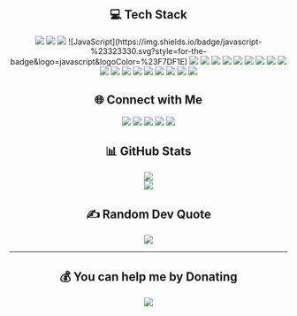 
<h2 align="center">💻 Tech Stack</h2>

<p align="center">
  <img src="https://img.shields.io/badge/PowerShell-%235391FE.svg?style=for-the-badge&logo=powershell&logoColor=white"/>
  <img src="https://img.shields.io/badge/Python-3776AB?logo=python&logoColor=white&style=for-the-badge"/>
  <img src="https://img.shields.io/badge/html5-%23E34F26.svg?style=for-the-badge&logo=html5&logoColor=white"/>
  ![JavaScript](https://img.shields.io/badge/javascript-%23323330.svg?style=for-the-badge&logo=javascript&logoColor=%23F7DF1E)
  <img src="https://img.shields.io/badge/Windows%20Terminal-%234D4D4D.svg?style=for-the-badge&logo=windows-terminal&logoColor=white"/>
  <img src="https://img.shields.io/badge/AWS-%23FF9900.svg?style=for-the-badge&logo=amazon-aws&logoColor=white"/>
  <img src="https://img.shields.io/badge/apache-%23D42029.svg?style=for-the-badge&logo=apache&logoColor=white"/>
  <img src="https://img.shields.io/badge/mysql-4479A1.svg?style=for-the-badge&logo=mysql&logoColor=white"/>
  <img src="https://img.shields.io/badge/Amazon%20DynamoDB-4053D6?style=for-the-badge&logo=Amazon%20DynamoDB&logoColor=white"/>
  <img src="https://img.shields.io/badge/Supabase-3ECF8E?style=for-the-badge&logo=supabase&logoColor=white"/>
  <img src="https://img.shields.io/badge/firebase-a08021?style=for-the-badge&logo=firebase&logoColor=ffcd34"/>
  <img src="https://img.shields.io/badge/Canva-%2300C4CC.svg?style=for-the-badge&logo=Canva&logoColor=white"/>
  <img src="https://img.shields.io/badge/github-%23121011.svg?style=for-the-badge&logo=github&logoColor=white"/>
  <img src="https://img.shields.io/badge/git-%23F05033.svg?style=for-the-badge&logo=git&logoColor=white"/>
  <img src="https://img.shields.io/badge/github%20actions-%232671E5.svg?style=for-the-badge&logo=githubactions&logoColor=white"/>
  <img src="https://img.shields.io/badge/Notion-%23000000.svg?style=for-the-badge&logo=notion&logoColor=white"/>
  <img src="https://img.shields.io/badge/-Raspberry_Pi-C51A4A?style=for-the-badge&logo=Raspberry-Pi"/>
  <img src="https://img.shields.io/badge/Twilio-F22F46?style=for-the-badge&logo=Twilio&logoColor=white"/>
  <img src="https://img.shields.io/badge/ea-%23000000.svg?style=for-the-badge&logo=ea&logoColor=white"/>
  <img src="https://img.shields.io/badge/epicgames-%23313131.svg?style=for-the-badge&logo=epicgames&logoColor=white"/>
  <img src="https://img.shields.io/badge/PSN-%230070D1.svg?style=for-the-badge&logo=Playstation&logoColor=white"/>
  <img src="https://img.shields.io/badge/steam-%23000000.svg?style=for-the-badge&logo=steam&logoColor=white"/>
</p>

<h2 align="center">🌐 Connect with Me</h2>

<p align="center">
  <a href="https://discord.gg/1399779982322040882"><img src="https://img.shields.io/badge/Discord-%237289DA.svg?logo=discord&logoColor=white&style=for-the-badge" /></a>
  <a href="https://stackoverflow.com/users/31296027"><img src="https://img.shields.io/badge/-Stackoverflow-FE7A16?logo=stack-overflow&logoColor=white&style=for-the-badge" /></a>
  <a href="https://twitch.tv/ttvjay166"><img src="https://img.shields.io/badge/Twitch-%239146FF.svg?logo=Twitch&logoColor=white&style=for-the-badge" /></a>
  <a href="https://x.com/_johnsonjoshua"><img src="https://img.shields.io/badge/X-black.svg?logo=X&logoColor=white&style=for-the-badge" /></a>
  <a href="mailto:trillions22@hotmail.com"><img src="https://img.shields.io/badge/Email-D14836?logo=gmail&logoColor=white&style=for-the-badge" /></a>
</p>

<h2 align="center">📊 GitHub Stats</h2>

<p align="center">
  <img src="https://nirzak-streak-stats.vercel.app/?user=johnsonjoshua16&theme=dark&hide_border=true"/><br/>
  <img src="https://github-readme-stats.vercel.app/api/top-langs/?username=johnsonjoshua16&theme=dark&hide_border=true&include_all_commits=true&count_private=false&layout=compact"/>
</p>


<h2 align="center">✍️ Random Dev Quote</h2>

<p align="center">
  <img src="https://quotes-github-readme.vercel.app/api?type=horizontal&theme=radical"/>
</p>

---

<p align="center">

</p>

<h2 align="center">💰 You can help me by Donating</h2>

<p align="center">
  <a href="https://paypal.me/squared18372"><img src="https://img.shields.io/badge/PayPal-00457C?style=for-the-badge&logo=paypal&logoColor=white"/></a>
</p>





